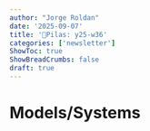 ```yaml
---
author: "Jorge Roldan"
date: '2025-09-07'
title: '🔋Pilas: y25-w36'
categories: ['newsletter']
ShowToc: true
ShowBreadCrumbs: false
draft: true
---
```


# Models/Systems
